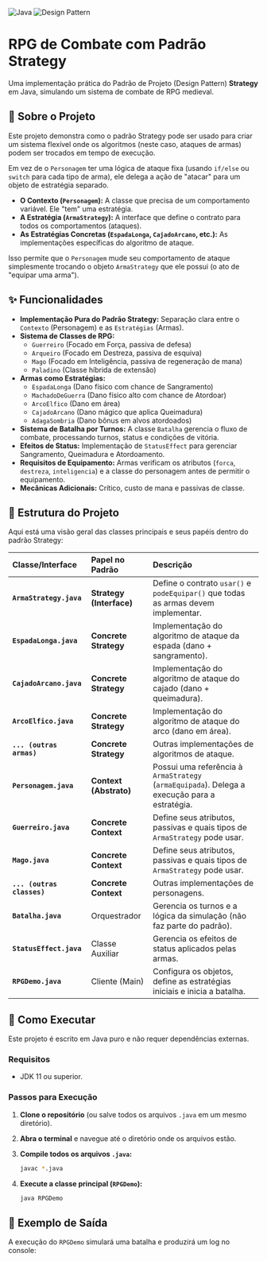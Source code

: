 ![Java](https://img.shields.io/badge/Java-11%2B-blue?logo=java&style=for-the-badge)
![Design Pattern](https://img.shields.io/badge/Design%20Pattern-Strategy-brightgreen?style=for-the-badge)

# RPG de Combate com Padrão Strategy

Uma implementação prática do Padrão de Projeto (Design Pattern) **Strategy** em Java, simulando um sistema de combate de RPG medieval.

## 🎯 Sobre o Projeto

Este projeto demonstra como o padrão Strategy pode ser usado para criar um sistema flexível onde os algoritmos (neste caso, ataques de armas) podem ser trocados em tempo de execução.

Em vez de o `Personagem` ter uma lógica de ataque fixa (usando `if/else` ou `switch` para cada tipo de arma), ele delega a ação de "atacar" para um objeto de estratégia separado.

* **O Contexto (`Personagem`):** A classe que precisa de um comportamento variável. Ele "tem" uma estratégia.
* **A Estratégia (`ArmaStrategy`):** A interface que define o contrato para todos os comportamentos (ataques).
* **As Estratégias Concretas (`EspadaLonga`, `CajadoArcano`, etc.):** As implementações específicas do algoritmo de ataque.

Isso permite que o `Personagem` mude seu comportamento de ataque simplesmente trocando o objeto `ArmaStrategy` que ele possui (o ato de "equipar uma arma").

## ✨ Funcionalidades

* **Implementação Pura do Padrão Strategy:** Separação clara entre o `Contexto` (Personagem) e as `Estratégias` (Armas).
* **Sistema de Classes de RPG:**
    * `Guerreiro` (Focado em Força, passiva de defesa)
    * `Arqueiro` (Focado em Destreza, passiva de esquiva)
    * `Mago` (Focado em Inteligência, passiva de regeneração de mana)
    * `Paladino` (Classe híbrida de extensão)
* **Armas como Estratégias:**
    * `EspadaLonga` (Dano físico com chance de Sangramento)
    * `MachadoDeGuerra` (Dano físico alto com chance de Atordoar)
    * `ArcoElfico` (Dano em área)
    * `CajadoArcano` (Dano mágico que aplica Queimadura)
    * `AdagaSombria` (Dano bônus em alvos atordoados)
* **Sistema de Batalha por Turnos:** A classe `Batalha` gerencia o fluxo de combate, processando turnos, status e condições de vitória.
* **Efeitos de Status:** Implementação de `StatusEffect` para gerenciar Sangramento, Queimadura e Atordoamento.
* **Requisitos de Equipamento:** Armas verificam os atributos (`forca`, `destreza`, `inteligencia`) e a classe do personagem antes de permitir o equipamento.
* **Mecânicas Adicionais:** Crítico, custo de mana e passivas de classe.

## 📂 Estrutura do Projeto

Aqui está uma visão geral das classes principais e seus papéis dentro do padrão Strategy:

| Classe/Interface | Papel no Padrão | Descrição |
| :--- | :--- | :--- |
| **`ArmaStrategy.java`** | **Strategy (Interface)** | Define o contrato `usar()` e `podeEquipar()` que todas as armas devem implementar. |
| **`EspadaLonga.java`** | **Concrete Strategy** | Implementação do algoritmo de ataque da espada (dano + sangramento). |
| **`CajadoArcano.java`** | **Concrete Strategy** | Implementação do algoritmo de ataque do cajado (dano + queimadura). |
| **`ArcoElfico.java`** | **Concrete Strategy** | Implementação do algoritmo de ataque do arco (dano em área). |
| **`... (outras armas)`** | **Concrete Strategy** | Outras implementações de algoritmos de ataque. |
| **`Personagem.java`** | **Context (Abstrato)** | Possui uma referência à `ArmaStrategy` (`armaEquipada`). Delega a execução para a estratégia. |
| **`Guerreiro.java`** | **Concrete Context** | Define seus atributos, passivas e quais tipos de `ArmaStrategy` pode usar. |
| **`Mago.java`** | **Concrete Context** | Define seus atributos, passivas e quais tipos de `ArmaStrategy` pode usar. |
| **`... (outras classes)`** | **Concrete Context** | Outras implementações de personagens. |
| **`Batalha.java`** | Orquestrador | Gerencia os turnos e a lógica da simulação (não faz parte do padrão). |
| **`StatusEffect.java`** | Classe Auxiliar | Gerencia os efeitos de status aplicados pelas armas. |
| **`RPGDemo.java`** | Cliente (Main) | Configura os objetos, define as estratégias iniciais e inicia a batalha. |

## 🚀 Como Executar

Este projeto é escrito em Java puro e não requer dependências externas.

### Requisitos

* JDK 11 ou superior.

### Passos para Execução

1.  **Clone o repositório** (ou salve todos os arquivos `.java` em um mesmo diretório).

2.  **Abra o terminal** e navegue até o diretório onde os arquivos estão.

3.  **Compile todos os arquivos `.java`:**
    ```bash
    javac *.java
    ```

4.  **Execute a classe principal (`RPGDemo`):**
    ```bash
    java RPGDemo
    ```

## 📝 Exemplo de Saída

A execução do `RPGDemo` simulará uma batalha e produzirá um log no console: